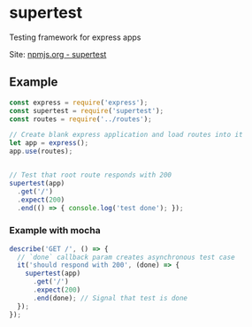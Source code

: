 supertest
====================

Testing framework for express apps

Site: [npmjs.org - supertest](https://www.npmjs.com/package/supertest)



## Example

```javascript
const express = require('express');
const supertest = require('supertest');
const routes = require('../routes');

// Create blank express application and load routes into it
let app = express();
app.use(routes);


// Test that root route responds with 200
supertest(app)
  .get('/')
  .expect(200)
  .end(() => { console.log('test done'); });
```

### Example with mocha

```javascript
describe('GET /', () => {
  // `done` callback param creates asynchronous test case 
  it('should respond with 200', (done) => {
    supertest(app)
      .get('/')
      .expect(200)
      .end(done); // Signal that test is done
  });
});
```